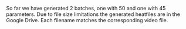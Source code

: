 So far we have generated 2 batches, one with 50 and one with 45 parameters.
Due to file size limitations the generated heatfiles are in the Google Drive.
Each filename matches the corresponding video file.

